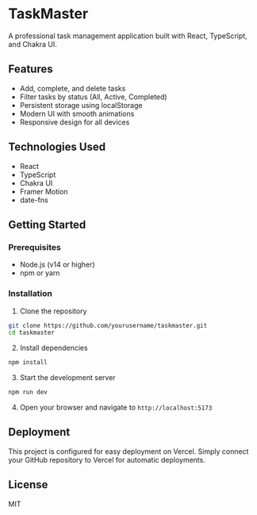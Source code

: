 # TaskMaster

A professional task management application built with React, TypeScript, and Chakra UI.

## Features

- Add, complete, and delete tasks
- Filter tasks by status (All, Active, Completed)
- Persistent storage using localStorage
- Modern UI with smooth animations
- Responsive design for all devices

## Technologies Used

- React
- TypeScript
- Chakra UI
- Framer Motion
- date-fns

## Getting Started

### Prerequisites

- Node.js (v14 or higher)
- npm or yarn

### Installation

1. Clone the repository
```bash
git clone https://github.com/yourusername/taskmaster.git
cd taskmaster
```

2. Install dependencies
```bash
npm install
```

3. Start the development server
```bash
npm run dev
```

4. Open your browser and navigate to `http://localhost:5173`

## Deployment

This project is configured for easy deployment on Vercel. Simply connect your GitHub repository to Vercel for automatic deployments.

## License

MIT
